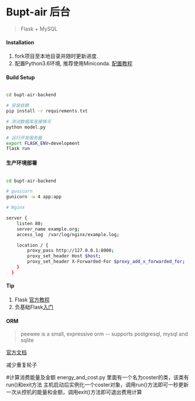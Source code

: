 # Bupt-air 后台
> Flask + MySQL

#### Installation

1. fork项目至本地目录并随时更新进度.
2. 配置Python3.6环境, 推荐使用Miniconda. [配置教程](https://mirrors.tuna.tsinghua.edu.cn/help/anaconda/)

#### Build Setup

```bash

cd bupt-air-backend

# 安装依赖
pip install -r requirements.txt

# 测试数据库连接情况
python model.py

# 运行开发服务器
export FLASK_ENV=development
flask run

```

#### 生产环境部署

```bash

cd bupt-air-backend

# gunicorn
gunicorn -w 4 app:app

# Nginx

server {
    listen 80;
    server_name example.org;
    access_log  /var/log/nginx/example.log;

    location / {
        proxy_pass http://127.0.0.1:8000;
        proxy_set_header Host $host;
        proxy_set_header X-Forwarded-For $proxy_add_x_forwarded_for;
    }
  }

```


#### Tip

1. Flask [官方教程](http://flask.pocoo.org/)
2. 负基础Flask[入门](https://wsq.cool/article/9.html)

#### ORM

>peewee is a small, expressive orm -- supports postgresql, mysql and sqlite 

[官方文档](http://docs.peewee-orm.com/en/latest/peewee/quickstart.html)

减少重复轮子

#计算消费能量及金额
energy_and_cost.py
里面有一个名为coster的类，该类有run()和exit方法
主机启动后实例化一个coster对象，调用run()方法即可一秒更新一次从控机的能量和金额，调用exit()方法即可退出费用计算